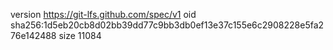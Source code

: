 version https://git-lfs.github.com/spec/v1
oid sha256:1d5eb20cb8d02bb39dd77c9bb3db0ef13e37c155e6c2908228e5fa276e142488
size 11084
